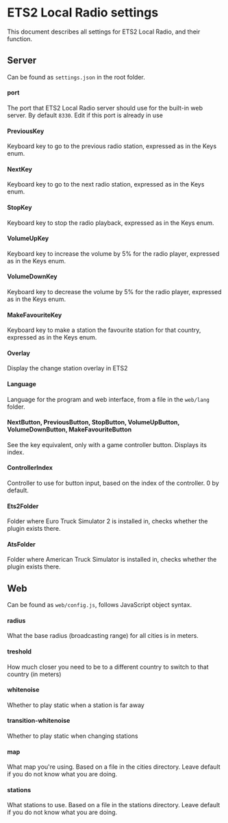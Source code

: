 # ETS2 Local Radio settings

This document describes all settings for ETS2 Local Radio, and their function.

## Server

Can be found as `settings.json` in the root folder.

#### port
The port that ETS2 Local Radio server should use for the built-in web server. 
By default `8330`. Edit if this port is already in use

#### PreviousKey
Keyboard key to go to the previous radio station, expressed as in the Keys enum.

#### NextKey
Keyboard key to go to the next radio station, expressed as in the Keys enum.

#### StopKey
Keyboard key to stop the radio playback, expressed as in the Keys enum.

#### VolumeUpKey
Keyboard key to increase the volume by 5% for the radio player, expressed as in the Keys enum.

#### VolumeDownKey
Keyboard key to decrease the volume by 5% for the radio player, expressed as in the Keys enum.

#### MakeFavouriteKey
Keyboard key to make a station the favourite station for that country, expressed as in the Keys enum.

#### Overlay
Display the change station overlay in ETS2

#### Language
Language for the program and web interface, from a file in the `web/lang` folder.

#### NextButton, PreviousButton, StopButton, VolumeUpButton, VolumeDownButton, MakeFavouriteButton
See the key equivalent, only with a game controller button. Displays its index.

#### ControllerIndex
Controller to use for button input, based on the index of the controller. 0 by default.

#### Ets2Folder
Folder where Euro Truck Simulator 2 is installed in, checks whether the plugin exists there.

#### AtsFolder
Folder where American Truck Simulator is installed in, checks whether the plugin exists there.

## Web
Can be found as `web/config.js`, follows JavaScript object syntax.

#### radius
What the base radius (broadcasting range) for all cities is in meters.

#### treshold
How much closer you need to be to a different country to switch to that country (in meters)

#### whitenoise
Whether to play static when a station is far away

#### transition-whitenoise
Whether to play static when changing stations

#### map
What map you're using. Based on a file in the cities directory. Leave default if you do not know what you are doing.

#### stations
What stations to use. Based on a file in the stations directory. Leave default if you do not know what you are doing.
